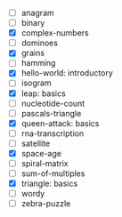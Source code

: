 - [ ] anagram
- [ ] binary
- [x] complex-numbers
- [ ] dominoes
- [x] grains
- [ ] hamming
- [x] hello-world: introductory
- [ ] isogram
- [x] leap: basics
- [ ] nucleotide-count
- [ ] pascals-triangle
- [x] queen-attack: basics
- [ ] rna-transcription
- [ ] satellite
- [x] space-age
- [ ] spiral-matrix
- [ ] sum-of-multiples
- [x] triangle: basics
- [ ] wordy
- [ ] zebra-puzzle
